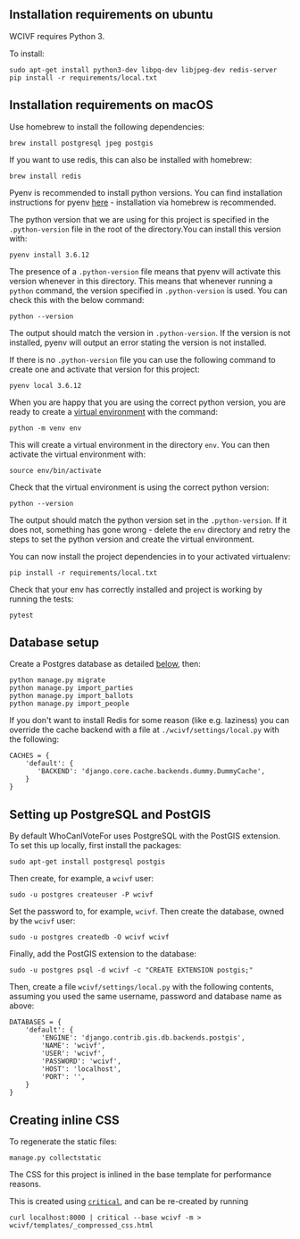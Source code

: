 ## Installation requirements on ubuntu

WCIVF requires Python 3.

To install:

    sudo apt-get install python3-dev libpq-dev libjpeg-dev redis-server
    pip install -r requirements/local.txt


## Installation requirements on macOS

Use homebrew to install the following dependencies:

    brew install postgresql jpeg postgis

If you want to use redis, this can also be installed with homebrew:
    
    brew install redis

Pyenv is recommended to install python versions. You can find installation instructions for pyenv [here](https://github.com/pyenv/pyenv#installation) - installation via homebrew is recommended.

The python version that we are using for this project is specified in the `.python-version` file in the root of the directory.You can install this version with:

    pyenv install 3.6.12

The presence of a `.python-version` file means that pyenv will activate this version whenever in this directory. This means that whenever running a `python` command, the version specified in `.python-version` is used. You can check this with the below command:

    python --version

The output should match the version in `.python-version`. If the version is not installed, pyenv will output an error stating the version is not installed.

If there is no `.python-version` file you can use the following command to create one and activate that version for this project:

    pyenv local 3.6.12

When you are happy that you are using the correct python version, you are ready to create a [virtual environment](https://docs.python.org/3/tutorial/venv.html) with the command:

    python -m venv env

This will create a virtual environment in the directory `env`. You can then activate the virtual environment with:

    source env/bin/activate

Check that the virtual environment is using the correct python version:

    python --version

The output should match the python version set in the `.python-version`. If it does not, something has gone wrong - delete the `env` directory and retry the steps to set the python version and create the virtual environment.

You can now install the project dependencies in to your activated virtualenv:

    pip install -r requirements/local.txt

Check that your env has correctly installed and project is working by running the tests:

    pytest


## Database setup

Create a Postgres database as detailed [below](#setting-up-postgresql-and-postgis), then:

    python manage.py migrate
    python manage.py import_parties
    python manage.py import_ballots
    python manage.py import_people

If you don't want to install Redis for some reason (like e.g. laziness) you can override
the cache backend with a file at `./wcivf/settings/local.py` with the following:

    CACHES = {
        'default': {
           'BACKEND': 'django.core.cache.backends.dummy.DummyCache',
        }
    }


## Setting up PostgreSQL and PostGIS

By default WhoCanIVoteFor uses PostgreSQL with the PostGIS extension. To set this up locally, first install the packages:

    sudo apt-get install postgresql postgis

Then create, for example, a `wcivf` user:

    sudo -u postgres createuser -P wcivf

Set the password to, for example, `wcivf`. Then create the database, owned by the `wcivf` user:

    sudo -u postgres createdb -O wcivf wcivf

Finally, add the PostGIS extension to the database:

    sudo -u postgres psql -d wcivf -c "CREATE EXTENSION postgis;"

Then, create a file `wcivf/settings/local.py` with the following contents, assuming you used the same username, password and database name as above:

    DATABASES = {
        'default': {
            'ENGINE': 'django.contrib.gis.db.backends.postgis',
            'NAME': 'wcivf',
            'USER': 'wcivf',
            'PASSWORD': 'wcivf',
            'HOST': 'localhost',
            'PORT': '',
        }
    }


## Creating inline CSS

To regenerate the static files:

    manage.py collectstatic

The CSS for this project is inlined in the base template for performance reasons.

This is created using [`critical`](https://github.com/addyosmani/critical), and can be re-created by running

```
curl localhost:8000 | critical --base wcivf -m > wcivf/templates/_compressed_css.html
```
